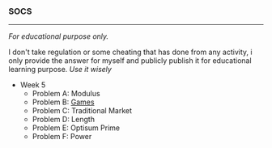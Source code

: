 ### SOCS

---

_For educational purpose only._

I don't take regulation or some cheating that has done from any activity, i only provide the answer for myself and publicly publish it for educational learning purpose. *Use it wisely*

* Week 5
	- Problem A: Modulus
	- Problem B: [Games]
	- Problem C: Traditional Market
	- Problem D: Length
	- Problem E: Optisum Prime
	- Problem F: Power
	
[Games]: <https://github.com/junssekut/socs/blob/master/LabBA20-BA20-OLQ_5-MLG/problem_b-Games.c> "Problem B: Games"